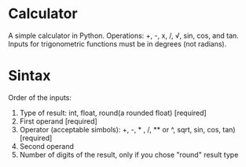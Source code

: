 # Calculator
A simple calculator in Python. Operations: +, -, x, /, &radic;, sin, cos, and tan. Inputs for trigonometric functions must be in degrees (not radians).
# Sintax
Order of the inputs:
1) Type of result: int, float, round(a rounded float) [required]
2) First operand [required]
3) Operator (acceptable simbols): +, -, * , /, ** or ^, sqrt, sin, cos, tan) [required]
4) Second operand
5) Number of digits of the result, only if you chose "round" result type
